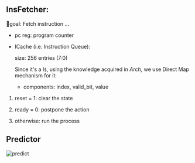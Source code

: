 ## InsFetcher: 

:dart:goal: Fetch instruction ... 

- pc reg: program counter

- ICache (i.e. Instruction Queue):

  size: 256 entries (7:0) 

  Since it's a I`$`, using the knowledge acquired in *Arch*, we use Direct Map mechanism for it:

  - components: index, valid_bit, value


1. reset = 1: clear the state

2. ready = 0: postpone the action

3. otherwise: run the process


## Predictor

![predict](https://www.researchgate.net/publication/221219835/figure/fig3/AS:671528857399296@1537116364016/Two-bit-saturating-counter.png)

